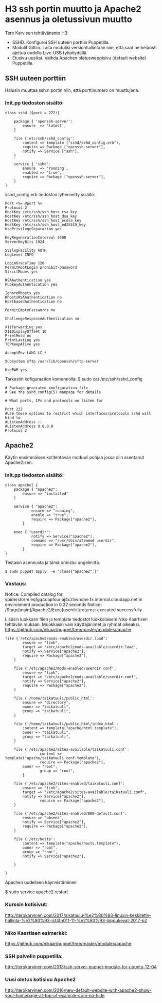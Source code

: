 
# H3 ssh portin muutto ja Apache2 asennus ja oletussivun muutto 

Tero Karvisen tehtävänanto H3:
* SSHD. Konfiguroi SSH uuteen porttiin Puppetilla.
* Modulit Gittiin. Laita modulisi versionhallintaan niin, että saat ne helposti ajettua uudella Live-USB työpöydällä.
* Etusivu uusiksi. Vaihda Apachen oletusweppisivu (default website) Puppetilla. 

## SSH uuteen porttiin 

Halusin muuttaa ssh:n portin niin, että porttinumero on muuttujana. 
### Init.pp tiedoston sisältö:

```puppet
class sshd ($port = 222){
 
	package { 'openssh-server':
		ensure	=> 'latest',
	}
	
	file {'etc/ssh/sshd_config':
		content => template ("sshd/sshd_config.erb"),
		require => Package ["openssh-server"],
		notify => Service ["ssh"],
	}

	service { 'sshd':
		ensure	=> 'running',
		enabled	=> 'true',	
		require => Package ["openssh-server"],
	}
}
```

sshd_config.erb tiedoston lyhennetty sisältö:
 
```puppet
Port <%= @port %>
Protocol 2
HostKey /etc/ssh/ssh_host_rsa_key
HostKey /etc/ssh/ssh_host_dsa_key
HostKey /etc/ssh/ssh_host_ecdsa_key
HostKey /etc/ssh/ssh_host_ed25519_key
UsePrivilegeSeparation yes

KeyRegenerationInterval 3600
ServerKeyBits 1024

SyslogFacility AUTH
LogLevel INFO

LoginGraceTime 120
PermitRootLogin prohibit-password
StrictModes yes

RSAAuthentication yes
PubkeyAuthentication yes

IgnoreRhosts yes
RhostsRSAAuthentication no
HostbasedAuthentication no

PermitEmptyPasswords no

ChallengeResponseAuthentication no

X11Forwarding yes
X11DisplayOffset 10
PrintMotd no
PrintLastLog yes
TCPKeepAlive yes

AcceptEnv LANG LC_*

Subsystem sftp /usr/lib/openssh/sftp-server

UsePAM yes
```
Tarkastin kofiguraation komennolla:
$ sudo cat /etc/ssh/sshd_config
```
# Package generated configuration file
# See the sshd_config(5) manpage for details

# What ports, IPs and protocols we listen for

Port 222 
#Use these options to restrict which interfaces/protocols sshd will bind to
#ListenAddress ::
#ListenAddress 0.0.0.0
Protocol 2
```

## Apache2

Käytin ensimmäisen kotitehtävän moduuli pohjaa jossa olin asentanut Apache2:sen.

### init.pp tiedoston sisältö:

```puppet
class apache2 {
   	package { "apache2":
		ensure => "installed"
	}

	service { "apache2":
        	ensure => "running",
        	enable => "true",
        	require => Package["apache2"],
    	}

	exec { "userdir":
        	notify => Service["apache2"],
        	command => "/usr/sbin/a2enmod userdir",
        	require => Package["apache2"],
    	}
}
```

Testasin asennusta ja tämä onnistui ongelmitta.

``` $ sudo puppet apply  -e 'class{"apache2":}' ```

### Vastaus:

Notice: Compiled catalog for spiderstorm.eqfgq4capfouriaj4cztiwndne.fx.internal.cloudapp.net in environment production in 0.32 seconds
Notice: /Stage[main]/Apache2/Exec[userdir]/returns: executed successfully


Lisäsin luokkaan filen ja template tiedostot luokkalaiseni Niko Kaartisen tehtävän mukaan. Muokkasin vain käyttäjänimet ja ryhmät oikeaksi.
https://github.com/nikaar/puppet/tree/master/modules/apache

```puppet
file {'/etc/apache2/mods-enabled/userdir.load':
		ensure => "link",
		target => "/etc/apache2/mods-available/userdir.load",
		notify => Service["apache2"],
		require => Package["apache2"],
	}

	file {'/etc/apache2/mods-enabled/userdir.conf':
		ensure => "link",
		target => "/etc/apache2/mods-available/userdir.conf",
		notify => Service["apache2"],
		require => Package["apache2"],
	}

	file {'/home/taikatuuli/public_html':
		ensure => "directory",
		owner => "taikatuuli",
		group => "taikatuuli",
	}

	file {'/home/taikatuuli/public_html/index.html':
		content => template("apache/html.template"),
		owner => "taikatuuli",
		group => "taikatuuli",
	}

	file {'/etc/apache2/sites-available/taikatuuli.conf':
                content => template("apache/taikatuuli.conf.template"),
                require => Package["apache2"],
		owner => "root",
                group => "root",
        }
	
	file {'/etc/apache2/sites-enabled/taikatuuli.conf':
		ensure => "link",
		target => "/etc/apache2/sites-available/taikatuuli.conf",
		notify => Service["apache2"],
                require => Package["apache2"],
	}
	
	file {'/etc/apache2/sites-enabled/000-default.conf':
		ensure => "absent",
		notify => Service["apache2"],
		require => Package["apache2"],
	}

	file {'/etc/hosts':
		content => template("apache/hosts.template"),
		owner => "root",
		group => "root",
		notify => Service["apache2"],

	}	

}
```

Apachen uudelleen käynnistäminen

$ sudo service apache2 restart

### Kurssin kotisivut:

http://terokarvinen.com/2017/aikataulu-%e2%80%93-linuxin-keskitetty-hallinta-%e2%80%93-ict4tn011-11-%e2%80%93-loppukevat-2017-p2

### Niko Kaartisen esimerkki:

https://github.com/nikaar/puppet/tree/master/modules/apache

### SSH palvelin puppetilla:

http://terokarvinen.com/2013/ssh-server-puppet-module-for-ubuntu-12-04

### Uusi oletus kotisivu Apache2
http://terokarvinen.com/2016/new-default-website-with-apache2-show-your-homepage-at-top-of-example-com-no-tilde
